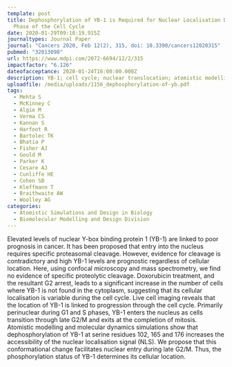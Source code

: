 ```yaml
---
template: post
title: Dephosphorylation of YB-1 is Required for Nuclear Localisation During G2
  Phase of the Cell Cycle
date: 2020-01-29T09:18:19.915Z
journaltypes: Journal Paper
journal: "Cancers 2020, Feb 12(2), 315, doi: 10.3390/cancers12020315"
pubmed: "32013098"
url: https://www.mdpi.com/2072-6694/12/2/315
impactfactor: "6.126"
dateofacceptance: 2020-01-24T16:00:00.000Z
description: YB-1; cell cycle; nuclear translocation; atomistic modelling; phosphorylation
uploadfile: /media/uploads/1156_dephosphorylation-of-yb.pdf
tags:
  - Mehta S
  - McKinney C
  - Algie M
  - Verma CS
  - Kannan S
  - Harfoot R
  - Bartolec TK
  - Bhatia P
  - Fisher AJ
  - Gould M
  - Parker K
  - Cesare AJ
  - Cunliffe HE
  - Cohen SB
  - Kleffmann T
  - Braithwaite AW
  - Woolley AG
categories:
  - Atomistic Simulations and Design in Biology
  - Biomolecular Modelling and Design Division
---
```

<!--StartFragment-->

Elevated levels of nuclear Y-box binding protein 1 (YB-1) are linked to poor prognosis in cancer. It has been proposed that entry into the nucleus requires specific proteasomal cleavage. However, evidence for cleavage is contradictory and high YB-1 levels are prognostic regardless of cellular location. Here, using confocal microscopy and mass spectrometry, we find no evidence of specific proteolytic cleavage. Doxorubicin treatment, and the resultant G2 arrest, leads to a significant increase in the number of cells where YB-1 is not found in the cytoplasm, suggesting that its cellular localisation is variable during the cell cycle. Live cell imaging reveals that the location of YB-1 is linked to progression through the cell cycle. Primarily perinuclear during G1 and S phases, YB-1 enters the nucleus as cells transition through late G2/M and exits at the completion of mitosis. Atomistic modelling and molecular dynamics simulations show that dephosphorylation of YB-1 at serine residues 102, 165 and 176 increases the accessibility of the nuclear localisation signal (NLS). We propose that this conformational change facilitates nuclear entry during late G2/M. Thus, the phosphorylation status of YB-1 determines its cellular location.

<!--EndFragment-->